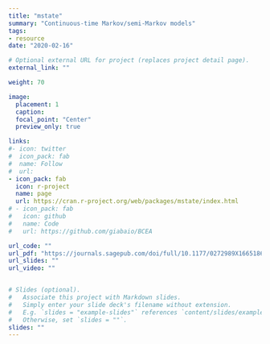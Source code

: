 ```yaml
---
title: "mstate"
summary: "Continuous-time Markov/semi-Markov models"
tags:
- resource
date: "2020-02-16"

# Optional external URL for project (replaces project detail page).
external_link: ""

weight: 70

image: 
  placement: 1
  caption: 
  focal_point: "Center"
  preview_only: true

links:
#- icon: twitter
#  icon_pack: fab
#  name: Follow
#  url: 
- icon_pack: fab
  icon: r-project
  name: page
  url: https://cran.r-project.org/web/packages/mstate/index.html
# - icon_pack: fab
#   icon: github
#   name: Code
#   url: https://github.com/giabaio/BCEA

url_code: ""
url_pdf: "https://journals.sagepub.com/doi/full/10.1177/0272989X16651869"
url_slides: ""
url_video: ""


# Slides (optional).
#   Associate this project with Markdown slides.
#   Simply enter your slide deck's filename without extension.
#   E.g. `slides = "example-slides"` references `content/slides/example-slides.md`.
#   Otherwise, set `slides = ""`.
slides: ""
---
```

